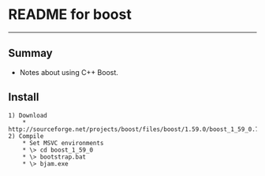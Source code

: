 # **README for boost**
***

## **Summay**
  * Notes about using C++ Boost.

## **Install**
    1) Download
        * http://sourceforge.net/projects/boost/files/boost/1.59.0/boost_1_59_0.7z/download
    2) Compile
        * Set MSVC environments
        * \> cd boost_1_59_0
        * \> bootstrap.bat
        * \> bjam.exe 
